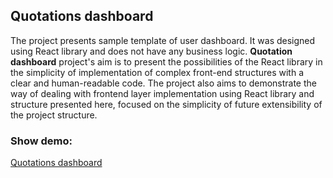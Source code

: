 ## Quotations dashboard
The project presents sample template of user dashboard. It was designed using React library and does not have any business logic. **Quotation dashboard** project's aim is to present the possibilities of the React library in the simplicity of implementation of complex front-end structures with a clear and human-readable code. The project also aims to demonstrate the way of dealing with frontend layer implementation using React library and structure presented here, focused on the simplicity of future extensibility of the project structure.

### Show demo:
[Quotations dashboard](https://quotations-dashboard.herokuapp.com/)